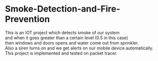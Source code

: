 # Smoke-Detection-and-Fire-Prevention
This is an IOT project which detects smoke of our system  
and when it goes greater than a certain level (0.5 in this case)  
then windows and doors opens and water come out from sprinkler.  
Also a siren turns on and we get alerts on our mobile device automatically.  
This project is implemented and tested on packet tracer.
